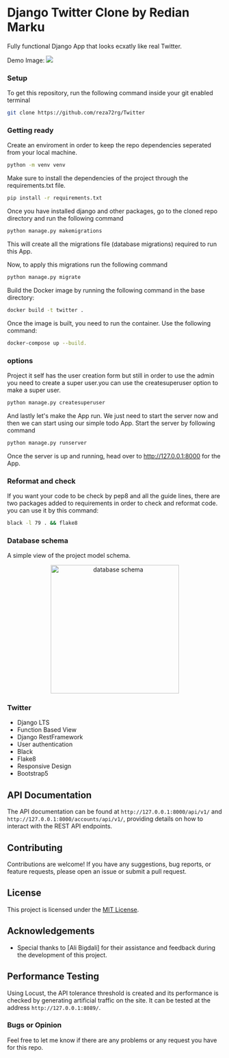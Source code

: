 # Django Twitter Clone by Redian Marku

Fully functional Django App that looks ecxatly like real Twitter.

Demo Image:
![](TwitterDemo.png)

### Setup
To get this repository, run the following command inside your git enabled terminal
```bash
git clone https://github.com/reza72rg/Twitter
```

### Getting ready
Create an enviroment in order to keep the repo dependencies seperated from your local machine.
```bash
python -m venv venv
```

Make sure to install the dependencies of the project through the requirements.txt file.
```bash
pip install -r requirements.txt
```

Once you have installed django and other packages, go to the cloned repo directory and run the following command

```bash
python manage.py makemigrations
```

This will create all the migrations file (database migrations) required to run this App.

Now, to apply this migrations run the following command
```bash
python manage.py migrate
```

Build the Docker image by running the following command in the base directory:
```bash
docker build -t twitter .
```
Once the image is built, you need to run the container. Use the following command:
```bash
docker-compose up --build.
```

### options
Project it self has the user creation form but still in order to use the admin you need to create a super user.you can use the createsuperuser option to make a super user.
```bash
python manage.py createsuperuser
```

And lastly let's make the App run. We just need to start the server now and then we can start using our simple todo App. Start the server by following command

```bash
python manage.py runserver
```

Once the server is up and running, head over to http://127.0.0.1:8000 for the App.

### Reformat and check
If you want your code to be check by pep8 and all the guide lines, there are two packages added to requirements in order to check and reformat code.
you can use it by this command:
```bash
black -l 79 . && flake8
```
### Database schema
A simple view of the project model schema.
<p align="center">
<img src="https://user-images.githubusercontent.com/29748439/134964183-595bd7cf-df01-4089-8d22-bfb765d62c18.png" alt="database schema" width="300"/>
</p>

### Twitter
- Django LTS
- Function Based View
- Django RestFramework
- User authentication
- Black
- Flake8
- Responsive Design
- Bootstrap5


## API Documentation

The API documentation can be found at `http://127.0.0.1:8000/api/v1/` and `http://127.0.0.1:8000/accounts/api/v1/`, providing details on how to interact with the REST API endpoints.

## Contributing

Contributions are welcome! If you have any suggestions, bug reports, or feature requests, please open an issue or submit a pull request.

## License

This project is licensed under the [MIT License](LICENSE).

## Acknowledgements

- Special thanks to [Ali Bigdali] for their assistance and feedback during the development of this project.

## Performance Testing

Using Locust, the API tolerance threshold is created and its performance is checked by generating artificial traffic on the site. It can be tested at the address `http://127.0.0.1:8089/`.


### Bugs or Opinion
Feel free to let me know if there are any problems or any request you have for this repo.


